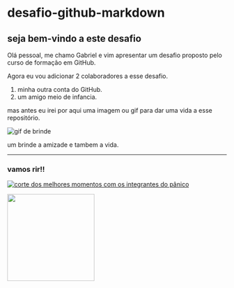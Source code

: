 # desafio-github-markdown
## seja bem-vindo a este desafio   

Olá pessoal, me chamo Gabriel e vim apresentar um desafio proposto pelo curso de formação em GitHub.

Agora eu vou adicionar 2 colaboradores a esse desafio. 
1. minha outra conta do GitHub.
2. um amigo meio de infancia.
 
 mas antes eu irei por aqui uma imagem ou gif para dar uma vida a esse repositório.

 ![gif de brinde ](https://media.tenor.com/bJ1zMWkMeUEAAAAM/thank-you-thank-you-sir.gif)
  
  um brinde a amizade e tambem a vida.
  
  ----

### vamos rir!!

[![corte dos melhores momentos com os integrantes do pânico]()](https://www.youtube.com/watch?v=0X_raf5-5Oc)

[<img src="https://img.youtube.com/vi/0X_raf5-5Oc/maxresdefault.jpg" align="left" width="200" />](https://www.youtube.com/watch?v=0X_raf5-5Oc)


